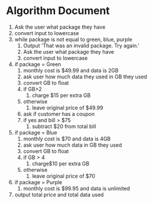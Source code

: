 # Algorithm Document

1. Ask the user what package they have
2. convert input to lowercase
3. while package is not equal to green, blue, purple
   1. Output 'That was an invalid package. Try again.'
   2. Ask the user what package they have
   3. convert input to lowercase
4. if package = Green
   1. monthly cost is $49.99 and data is 2GB
   2. ask user how much data they used in GB they used
   3. convert GB to float
   4. if GB>2
      1. charge $15 per extra GB
   5. otherwise 
      1. leave original price of $49.99
   6. ask if customer has a coupon
   7. if yes and bill > $75
      1. subtract $20 from total bill
5. if package = Blue
   1. monthly cost is $70 and data is 4GB
   2. ask user how much data in GB they used
   3. convert GB to float
   4. if GB > 4
      1. charge$10 per extra GB
   5. otherwise
      1. leave original price of $70
6. if package = Purple
   1. monthly cost is $99.95 and data is unlimited
7. output total price and total data used



